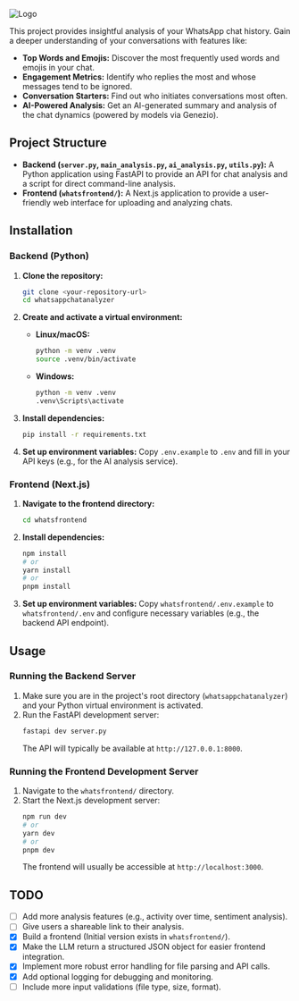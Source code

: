 ![Logo](/whatsfrontend/public/bloop_white.svg)

This project provides insightful analysis of your WhatsApp chat history. Gain a deeper understanding of your conversations with features like:

*   **Top Words and Emojis:** Discover the most frequently used words and emojis in your chat.
*   **Engagement Metrics:** Identify who replies the most and whose messages tend to be ignored.
*   **Conversation Starters:** Find out who initiates conversations most often.
*   **AI-Powered Analysis:** Get an AI-generated summary and analysis of the chat dynamics (powered by models via Genezio).

## Project Structure

*   **Backend (`server.py`, `main_analysis.py`, `ai_analysis.py`, `utils.py`):** A Python application using FastAPI to provide an API for chat analysis and a script for direct command-line analysis.
*   **Frontend (`whatsfrontend/`):** A Next.js application to provide a user-friendly web interface for uploading and analyzing chats.

## Installation

### Backend (Python)

1.  **Clone the repository:**
    ```bash
    git clone <your-repository-url>
    cd whatsappchatanalyzer
    ```
2.  **Create and activate a virtual environment:**

    *   **Linux/macOS:**
        ```bash
        python -m venv .venv
        source .venv/bin/activate
        ```
    *   **Windows:**
        ```bash
        python -m venv .venv
        .venv\Scripts\activate
        ```
3.  **Install dependencies:**
    ```bash
    pip install -r requirements.txt
    ```
4.  **Set up environment variables:**
    Copy `.env.example` to `.env` and fill in your API keys (e.g., for the AI analysis service).

### Frontend (Next.js)

1.  **Navigate to the frontend directory:**
    ```bash
    cd whatsfrontend
    ```
2.  **Install dependencies:**
    ```bash
    npm install
    # or
    yarn install
    # or
    pnpm install
    ```
3.  **Set up environment variables:**
    Copy `whatsfrontend/.env.example` to `whatsfrontend/.env` and configure necessary variables (e.g., the backend API endpoint).

## Usage

### Running the Backend Server

1.  Make sure you are in the project's root directory (`whatsappchatanalyzer`) and your Python virtual environment is activated.
2.  Run the FastAPI development server:
    ```bash
    fastapi dev server.py
    ```
    The API will typically be available at `http://127.0.0.1:8000`.

### Running the Frontend Development Server

1.  Navigate to the `whatsfrontend/` directory.
2.  Start the Next.js development server:
    ```bash
    npm run dev
    # or
    yarn dev
    # or
    pnpm dev
    ```
    The frontend will usually be accessible at `http://localhost:3000`.

## TODO

*   [ ] Add more analysis features (e.g., activity over time, sentiment analysis).
*   [ ] Give users a shareable link to their analysis.
*   [x] Build a frontend (Initial version exists in `whatsfrontend/`).
*   [x] Make the LLM return a structured JSON object for easier frontend integration.
*   [x] Implement more robust error handling for file parsing and API calls.
*   [x] Add optional logging for debugging and monitoring.
*   [ ] Include more input validations (file type, size, format).